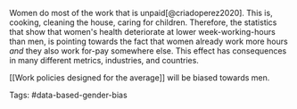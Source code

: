 Women do most of the work that is unpaid[@criadoperez2020]. This is, cooking, cleaning the house, caring for children. Therefore, the statistics that show that women's health deteriorate at lower week-working-hours than men, is pointing towards the fact that women already work more hours *and* they also work for-pay somewhere else. This effect has consequences in many different metrics, industries, and countries. 

[[Work policies designed for the average]] will be biased towards men. 


Tags: #data-based-gender-bias